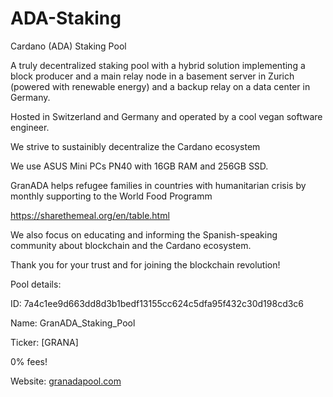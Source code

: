 # ADA-Staking
Cardano (ADA) Staking Pool

A truly decentralized staking pool with a hybrid solution implementing a block producer and a main relay node in a basement server in Zurich (powered with renewable energy) and a backup relay on a data center in Germany.

Hosted in Switzerland and Germany and operated by a cool vegan software engineer. 

We strive to sustainibly decentralize the Cardano ecosystem

We use ASUS Mini PCs PN40 with 16GB RAM and 256GB SSD.

GranADA helps refugee families in countries with humanitarian crisis by monthly supporting to the World Food Programm

https://sharethemeal.org/en/table.html

We also focus on educating and informing the Spanish-speaking community about blockchain and the Cardano ecosystem.

Thank you for your trust and for joining the blockchain revolution!

Pool details:

ID: 7a4c1ee9d663dd8d3b1bedf13155cc624c5dfa95f432c30d198cd3c6

Name: GranADA_Staking_Pool

Ticker: [GRANA]

0% fees!

Website: [granadapool.com](https://granadapool.com)
